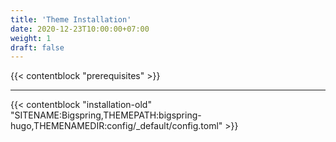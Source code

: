 ```yaml
---
title: 'Theme Installation'
date: 2020-12-23T10:00:00+07:00
weight: 1
draft: false
---
```


{{< contentblock "prerequisites" >}}

---

{{< contentblock "installation-old" "SITENAME:Bigspring,THEMEPATH:bigspring-hugo,THEMENAMEDIR:config/_default/config.toml" >}}
